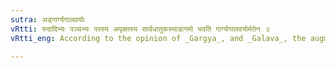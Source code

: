 ```yaml
---
sutra: अड्गार्ग्यगालवयोः
vRtti: रुदादिभ्यः पञ्चभ्यः परस्य अपृक्तस्य सार्वधातुकस्याडागमो भवति गार्ग्यगालवयोर्मतेन ॥
vRtti_eng: According to the opinion of _Gargya_, and _Galava_, the augment अट् comes before a _Sarvadhatuka_ affix consisting of a single consonant, after the above five roots  रुद् &c.

---
```

